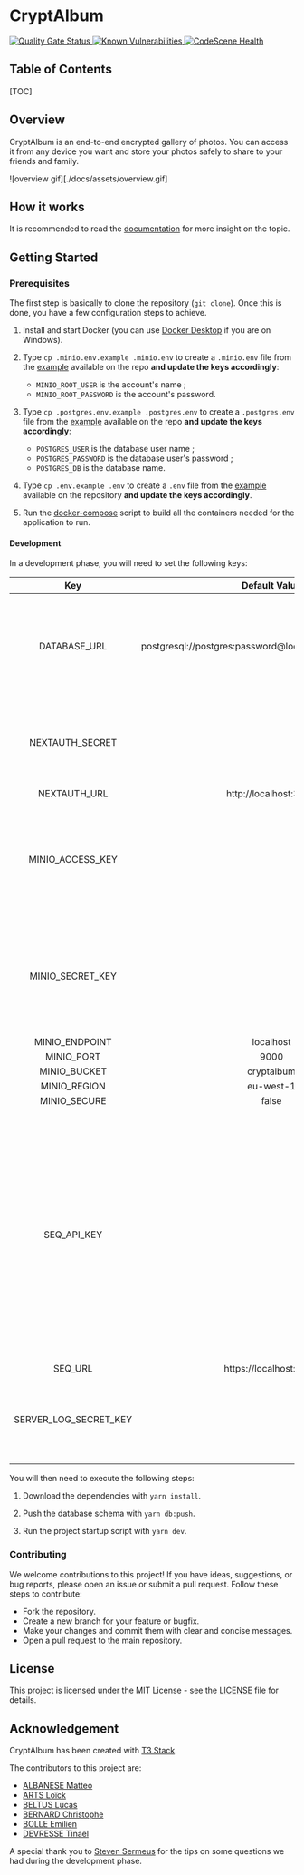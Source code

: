 # CryptAlbum

<!-- PROJECT LOGO -->
<a href="https://sonarcloud.io/summary/new_code?id=HunteRoi_cryptalbum">
    <img src="https://sonarcloud.io/api/project_badges/measure?project=HunteRoi_cryptalbum&metric=alert_status" alt="Quality Gate Status"/>
</a>
<a href="https://snyk.io/test/github/hunteroi/cryptalbum">
    <img src="https://snyk.io/test/github/hunteroi/cryptalbum/badge.svg" alt="Known Vulnerabilities" />
</a>
<a href="https://codescene.io/projects/51876">
    <img src="https://codescene.io/projects/51876/status-badges/code-health" alt="CodeScene Health" />
</a>


<!-- TABLE OF CONTENTS -->
## Table of Contents
[TOC]

## Overview

CryptAlbum is an end-to-end encrypted gallery of photos. You can access it from any device you want and store your photos safely to share to your friends and family.

![overview gif][./docs/assets/overview.gif]

## How it works
It is recommended to read the [documentation](./docs/) for more insight on the topic.

## Getting Started

### Prerequisites
The first step is basically to clone the repository (`git clone`). Once this is done, you have a few configuration steps to achieve.

1. Install and start Docker (you can use [Docker Desktop](https://www.docker.com/products/docker-desktop/) if you are on Windows).

2. Type `cp .minio.env.example .minio.env` to create a `.minio.env` file from the [example](.env.minio.example) available on the repo **and update the keys accordingly**:
   - `MINIO_ROOT_USER` is the account's name ;
   - `MINIO_ROOT_PASSWORD` is the account's password.

1. Type `cp .postgres.env.example .postgres.env` to create a `.postgres.env` file from the [example](.env.postgres.example) available on the repo **and update the keys accordingly**:
   - `POSTGRES_USER` is the database user name ;
   - `POSTGRES_PASSWORD` is the database user's password ;
   - `POSTGRES_DB` is the database name.

2. Type `cp .env.example .env` to create a `.env` file from the [example](.env.example) available on the repository **and update the keys accordingly**.

3. Run the [docker-compose](./docker-compose.yml) script to build all the containers needed for the application to run.

#### Development
In a development phase, you will need to set the following keys:
<!-- TABLE -->

|        **Key**        	|                     **Default Value**                    	|                                                                                                             **Description**                                                                                                            	|
|:---------------------:	|:--------------------------------------------------------:	|:--------------------------------------------------------------------------------------------------------------------------------------------------------------------------------------------------------------------------------------:	|
| DATABASE_URL          	| postgresql://postgres:password@localhost:5432/cryptalbum 	| You will need to change the "password" bit to comply with security measures.                                                                                                                                                           	|
| NEXTAUTH_SECRET       	|                                                          	| You can generate a secret using OpenSSL : `openssl rand -base64 32`                                                                                                                                                                    	|
| NEXTAUTH_URL          	| http://localhost:3000                                    	|                                                                                                                                                                                                                                        	|
| MINIO_ACCESS_KEY      	|                                                          	| You can generate then copy paste this value from the Minio portal of your container, at [this link](http://localhost:9001/access-keys)                                                                                                             	|
| MINIO_SECRET_KEY      	|                                                          	| You can generate then copy paste this value from the Minio portal of your container, at [this link](http://localhost:9001/access-keys)                                                                                                             	|
| MINIO_ENDPOINT        	| localhost                                                	|                                                                                                                                                                                                                                        	|
| MINIO_PORT            	| 9000                                                     	|                                                                                                                                                                                                                                        	|
| MINIO_BUCKET          	| cryptalbum                                               	|                                                                                                                                                                                                                                        	|
| MINIO_REGION          	| eu-west-1                                                	|                                                                                                                                                                                                                                        	|
| MINIO_SECURE          	| false                                                    	|                                                                                                                                                                                                                                        	|
| SEQ_API_KEY           	|                                                          	| You can generate then copy paste this value from the Seq portal of your container, at [this link](http://localhost:8081/#/settings/api-keys).<br/> *⚠️ You might not be able to access this portal from a Firefox browser. Use Chrome or Edge if that's the case.* 	|
| SEQ_URL               	| https://localhost:5341                                   	|                                                                                                                                                                                                                                        	|
| SERVER_LOG_SECRET_KEY 	|                                                          	| You can generate a secret using OpenSSL : `openssl rand -base64 64`                                                                                                                                                                    	|

<!-- END TABLE -->

You will then need to execute the following steps:
1. Download the dependencies with `yarn install`.

2. Push the database schema with `yarn db:push`.

3. Run the project startup script with `yarn dev`.

### Contributing
We welcome contributions to this project!
If you have ideas, suggestions, or bug reports, please open an issue or submit a pull request. Follow these steps to contribute:

- Fork the repository.
- Create a new branch for your feature or bugfix.
- Make your changes and commit them with clear and concise messages.
- Open a pull request to the main repository.

## License
This project is licensed under the MIT License - see the [LICENSE](./LICENSE) file for details.

## Acknowledgement
CryptAlbum has been created with [T3 Stack](https://create.t3.gg/).

The contributors to this project are:
- [ALBANESE Matteo](https://gitlab.com/CaiiTa7)
- [ARTS Loïck](https://github.com/MRGoose70)
- [BELTUS Lucas](https://gitlab.com/Lucas.Beltus)
- [BERNARD Christophe](https://github.com/drakexorn)
- [BOLLE Emilien](https://github.com/Bollemii)
- [DEVRESSE Tinaël](https://github.com/hunteroi)

A special thank you to [Steven Sermeus](https://github.com/StevenSermeus) for the tips on some questions we had during the development phase.
